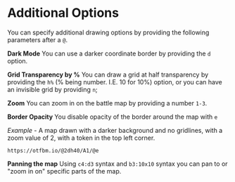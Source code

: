 # Additional Options

You can specify additional drawing options by providing the following parameters after a `@`.

**Dark Mode** You can use a darker coordinate border by providing the `d` option.

**Grid Transparency by %** You can draw a grid at half transparency by providing the `h%` (% being number. I.E. 10 for 10%) option, or you can have an invisible grid by providing `n`;

**Zoom** You can zoom in on the battle map by providing a number `1-3`.

**Border Opacity** You disable opacity of the border around the map with `e`

*Example* - A map drawn with a darker background and no gridlines, with a zoom value of 2, with a token in the top left corner.


```
https://otfbm.io/@2dh40/A1/@e
```

**Panning the map** Using `c4:d3` syntax and `b3:10x10` syntax you can pan to or "zoom in on" specific parts of the map.